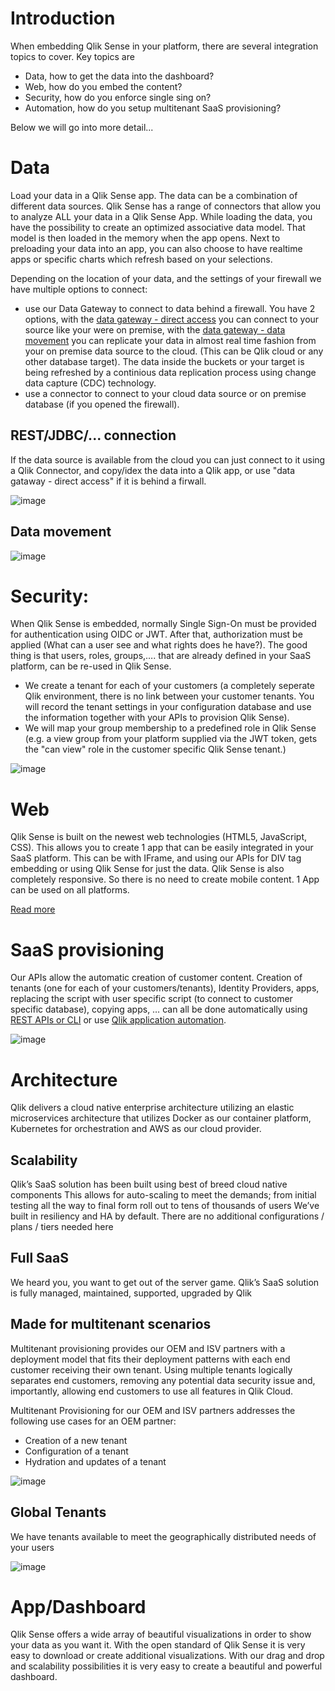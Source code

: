 
# Introduction 

When embedding Qlik Sense in your platform, there are several integration topics to cover. Key topics are

* Data, how to get the data into the dashboard?
* Web, how do you embed the content?
* Security, how do you enforce single sing on?
* Automation, how do you setup multitenant SaaS provisioning?

Below we will go into more detail...

# Data  
Load your data in a Qlik Sense app. The data can be a combination of different data sources. Qlik Sense has a range of connectors that allow you to analyze ALL your data in a Qlik Sense App. While loading the data, you have the possibility to create an optimized associative data model. That model is then loaded in the memory when the app opens. Next to preloading your data into an app, you can also choose to have realtime apps or specific charts which refresh based on your selections.

Depending on the location of your data, and the settings of your firewall we have multiple options to connect: 
- use our Data Gateway to connect to data behind a firewall. You have 2 options, with the [data gateway - direct access](https://integration.qlik.com/?selection=kzxGWW9PHDmKoBBhb) you can connect to your source like your were on premise, with the [data gateway - data movement](https://integration.qlik.com/?selection=RZj8vS8WH4N3WKdr6) you can replicate your data in almost real time fashion from your on premise data source to the cloud. (This can be Qlik cloud or any other database target). The data inside the buckets or your target is being refreshed by a continious data replication process using change data capture (CDC) technology. 
- use a connector to connect to your cloud data source or on premise database (if you opened the firewall). 

## REST/JDBC/... connection
If the data source is available from the cloud you can just connect to it using a Qlik Connector, and copy/idex the data into a Qlik app, or use "data gataway - direct access" if it is behind a firwall.

![image](https://github.com/QHose/QRSMeteor/assets/12411165/1d129f83-40d6-4dab-9fef-6021e3c5aa37)

## Data movement 

![image](https://github.com/QHose/QRSMeteor/assets/12411165/9dba1307-f6a2-44de-80e3-4487dfdae009)


# Security: 
When Qlik Sense is embedded, normally Single Sign-On must be provided for authentication using OIDC or JWT. After that, authorization must be applied (What can a user see and what rights does he have?). The good thing is that users, roles, groups,…. that are already defined in your SaaS platform, can be re-used in Qlik Sense. 
- We create a tenant for each of your customers (a completely seperate Qlik environment, there is no link between your customer tenants. You will record the tenant settings in your configuration database and use the information together with your APIs to provision Qlik Sense).
- We will map your group membership to a predefined role in Qlik Sense (e.g. a view group from your platform supplied via the JWT token, gets the "can view" role in the customer specific Qlik Sense tenant.) 

![image](https://github.com/QHose/QRSMeteor/assets/12411165/898b443a-f4c3-4b3b-a73b-7e0bc368b151)


# Web 
Qlik Sense is built on the newest web technologies (HTML5, JavaScript, CSS). This allows you to create 1 app that can be easily integrated in your SaaS platform. This can be with IFrame, and using our APIs for DIV tag embedding or using Qlik Sense for just the data. Qlik Sense is also completely responsive. So there is no need to create mobile content. 1 App can be used on all platforms.  

[Read more](https://integration.qlik.com/?selection=qxT68oNhfBA8Nxz35)

# SaaS provisioning 
Our APIs allow the automatic creation of customer content. Creation of tenants (one for each of your customers/tenants), Identity Providers, apps, replacing the script with user specific script (to connect to customer specific database), copying apps, … can all be done automatically using [REST APIs or CLI](https://qlik.dev/tutorials/platform-operations-overview) or use [Qlik application automation](https://integration.qlik.com/?selection=FZ8tRcumcH6ASQFdh).  

![image](https://github.com/QHose/QRSMeteor/assets/12411165/bf6cfc7c-cab9-47d0-85d9-624b27334607)


# Architecture
Qlik delivers a cloud native enterprise architecture utilizing an elastic microservices architecture that utilizes Docker as our container platform, Kubernetes for orchestration and AWS as our cloud provider.

## Scalability
Qlik’s SaaS solution has been built using best of breed cloud native components
This allows for auto-scaling to meet the demands; from initial testing all the way to final form roll out to tens of thousands of users
We’ve built in resiliency and HA by default. There are no additional configurations / plans / tiers needed here
## Full SaaS
We heard you, you want to get out of the server game. Qlik’s SaaS solution is fully managed, maintained, supported, upgraded by Qlik

## Made for multitenant scenarios

Multitenant provisioning provides our OEM and ISV partners with a deployment model that fits their deployment patterns with each end customer receiving their own tenant. Using multiple tenants logically separates end customers, removing any potential data security issue and, importantly, allowing end customers to use all features in Qlik Cloud.

Multitenant Provisioning for our OEM and ISV partners addresses the following use cases for an OEM partner:   

- Creation of a new tenant
- Configuration of a tenant
- Hydration and updates of a tenant

![image](https://github.com/QHose/QRSMeteor/assets/12411165/8efc6e25-93a7-4191-9028-e72f6b436c83)


## Global Tenants
We have tenants available to meet the geographically distributed needs of your users

![image](https://github.com/QHose/QRSMeteor/assets/12411165/570d4585-db53-4ec9-bf4c-18bde80de377)



# App/Dashboard
Qlik Sense offers a wide array of beautiful visualizations in order to show your data as you want it. With the open standard of Qlik Sense it is very easy to download or create additional visualizations. With our drag and drop and scalability possibilities it is very easy to create a beautiful and powerful dashboard.
